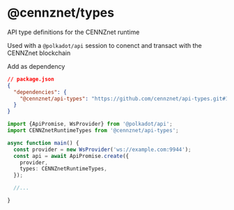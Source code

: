 # @cennznet/types

API type definitions for the CENNZnet runtime

Used with a `@polkadot/api` session to conenct and transact with the CENNZnet blockchain

Add as dependency
```json
// package.json
{
  "dependencies": {
    "@cennznet/api-types": "https://github.com/cennznet/api-types.git#1.0.0-rc2"
  }
}
```

```ts
import {ApiPromise, WsProvider} from '@polkadot/api';
import CENNZnetRuntimeTypes from '@cennznet/api-types';

async function main() {
  const provider = new WsProvider('ws://example.com:9944');
  const api = await ApiPromise.create({
    provider,
    types: CENNZnetRuntimeTypes,
  });

  //...

}